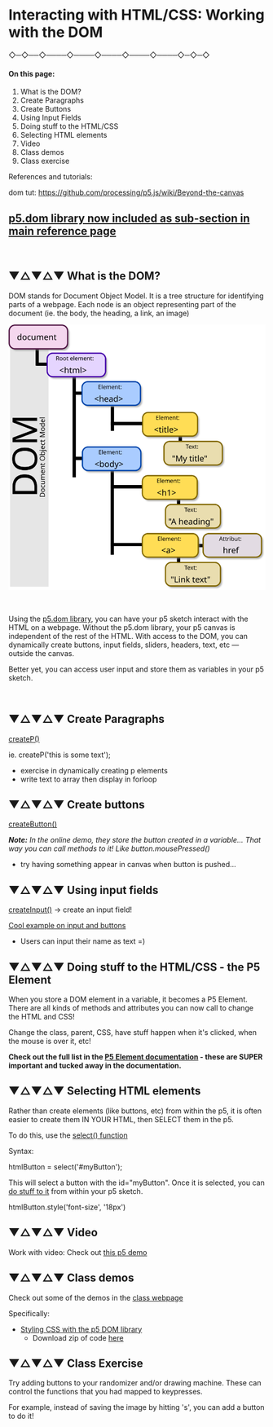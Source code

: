 
# Interacting with HTML/CSS: Working with the DOM



 ◇─◇──◇────◇────◇────◇────◇────◇─◇─◇
<br />

#### On this page:

1. What is the DOM?
2. Create Paragraphs
3. Create Buttons
4. Using Input Fields
5. Doing stuff to the HTML/CSS
6. Selecting HTML elements
7. Video
8. Class demos
9. Class exercise


References and tutorials:

dom tut: https://github.com/processing/p5.js/wiki/Beyond-the-canvas

[p5.dom library now included as sub-section in main reference page](https://p5js.org/reference/#group-DOM)
---
<br>

## ▼△▼△▼ What is the DOM?

DOM stands for Document Object Model. It is a tree structure for identifying parts of a webpage. Each node is an object representing part of the document (ie. the body, the heading, a link, an image)

![DOM tree](assets/DOM-model.svg)

<br>

Using the [p5.dom library](https://p5js.org/reference/#group-DOM), you can have your p5 sketch interact with the HTML on a webpage. Without the p5.dom library, your p5 canvas is independent of the rest of the HTML. With access to the DOM, you can dynamically create buttons, input fields, sliders, headers, text, etc — outside the canvas.

Better yet, you can access user input and store them as variables in your p5 sketch.    

<br>


## ▼△▼△▼ Create Paragraphs

[createP()](https://p5js.org/reference/#/p5/createP)

ie. createP('this is some text');

- exercise in dynamically creating p elements
- write text to array then display in forloop


## ▼△▼△▼ Create buttons

[createButton()](https://p5js.org/reference/#/p5/createButton)

***Note:*** *In the online demo, they store the button created in a variable... That way you can call methods to it! Like button.mousePressed()*

- try having something appear in canvas when button is pushed...


## ▼△▼△▼ Using input fields

[createInput()](https://p5js.org/reference/#/p5/createInput) -> create an input field!

[Cool example on input and buttons](https://p5js.org/examples/dom-input-and-button.html)
- Users can input their name as text =)



## ▼△▼△▼ Doing stuff to the HTML/CSS - the P5 Element

When you store a DOM element in a variable, it becomes a P5 Element. There are all kinds of methods and attributes you can now call to change the HTML and CSS!

Change the class, parent, CSS, have stuff happen when it's clicked, when the mouse is over it, etc!

**Check out the full list in the [P5 Element documentation](https://p5js.org/reference/#/p5.Element) - these are SUPER important and tucked away in the documentation.**



## ▼△▼△▼ Selecting HTML elements

Rather than create elements (like buttons, etc) from within the p5, it is often easier to create them IN YOUR HTML, then SELECT them in the p5.

To do this, use the [select() function](https://p5js.org/reference/#/p5/select)

Syntax:

  htmlButton = select('#myButton');


This will select a button with the id="myButton". Once it is selected, you can [do stuff to it](https://p5js.org/reference/#/p5.Element) from within your p5 sketch.


  htmlButton.style('font-size', '18px')



## ▼△▼△▼ Video

Work with video: Check out [this p5 demo](https://p5js.org/examples/dom-video.html)



## ▼△▼△▼ Class demos

Check out some of the demos in the [class webpage](https://larkvcr.com/art101/)

Specifically:
* [Styling CSS with the p5 DOM library](https://larkvcr.com/art101/demos/04_DOM-CSS/)
  - Download zip of code [here](https://larkvcr.com/art101/demos/04_DOM-CSS.zip)


## ▼△▼△▼ Class Exercise

Try adding buttons to your randomizer and/or drawing machine. These can control the functions that you had mapped to keypresses.

For example, instead of saving the image by hitting 's', you can add a button to do it!
